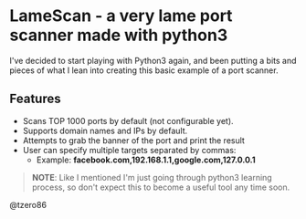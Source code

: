 # LameScan - a very lame port scanner made with python3

I've decided to start playing with Python3 again, and been putting a bits and pieces 
of what I lean into creating this basic example of a port scanner.

## Features

- Scans TOP 1000 ports by default (not configurable yet).
- Supports domain names and IPs by default.
- Attempts to grab the banner of the port and print the result  
- User can specify multiple targets separated by commas: 
    - Example: **facebook.com,192.168.1.1,google.com,127.0.0.1**
    
> **NOTE**: Like I mentioned I'm just going through python3 learning process, so don't expect this to become
a useful tool any time soon.

@tzero86
